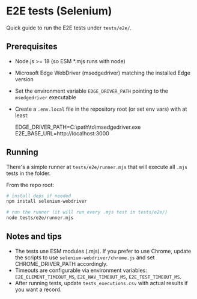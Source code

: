 E2E tests (Selenium)
=====================

Quick guide to run the E2E tests under `tests/e2e/`.

Prerequisites
-------------

- Node.js >= 18 (so ESM *.mjs runs with node)
- Microsoft Edge WebDriver (msedgedriver) matching the installed Edge version
- Set the environment variable `EDGE_DRIVER_PATH` pointing to the `msedgedriver` executable
- Create a `.env.local` file in the repository root (or set env vars) with at least:

  EDGE_DRIVER_PATH=C:\path\to\msedgedriver.exe
  E2E_BASE_URL=http://localhost:3000

Running
-------

There's a simple runner at `tests/e2e/runner.mjs` that will execute all `.mjs` tests in the folder.

From the repo root:

```bash
# install deps if needed
npm install selenium-webdriver

# run the runner (it will run every .mjs test in tests/e2e/)
node tests/e2e/runner.mjs
```

Notes and tips
--------------

- The tests use ESM modules (.mjs). If you prefer to use Chrome, update the scripts to use `selenium-webdriver/chrome.js` and set CHROME_DRIVER_PATH accordingly.
- Timeouts are configurable via environment variables: `E2E_ELEMENT_TIMEOUT_MS`, `E2E_NAV_TIMEOUT_MS`, `E2E_TEST_TIMEOUT_MS`.
- After running tests, update `tests_executions.csv` with actual results if you want a record.
